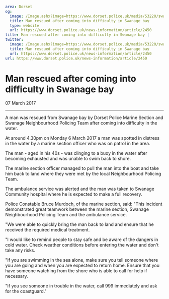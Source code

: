 ```yaml
area: Dorset
og:
  image: /Image.ashx?image=https://www.dorset.police.uk/media/53220/swanage-bay-6-march-2017.jpg&amp;amp;width=150
  title: Man rescued after coming into difficulty in Swanage bay
  type: website
  url: https://www.dorset.police.uk/news-information/article/2450
title: Man rescued after coming into difficulty in Swanage bay |
twitter:
  image: /Image.ashx?image=https://www.dorset.police.uk/media/53220/swanage-bay-6-march-2017.jpg&amp;amp;width=150
  title: Man rescued after coming into difficulty in Swanage bay
  url: https://www.dorset.police.uk/news-information/article/2450
url: https://www.dorset.police.uk/news-information/article/2450
```

# Man rescued after coming into difficulty in Swanage bay

07 March 2017

* * *

A man was rescued from Swanage bay by Dorset Police Marine Section and Swanage Neighbourhood Policing Team after coming into difficulty in the water.

At around 4.30pm on Monday 6 March 2017 a man was spotted in distress in the water by a marine section officer who was on patrol in the area.

The man - aged in his 40s - was clinging to a buoy in the water after becoming exhausted and was unable to swim back to shore.

The marine section officer managed to pull the man into the boat and take him back to land where they were met by the local Neighbourhood Policing Team.

The ambulance service was alerted and the man was taken to Swanage Community hospital where he is expected to make a full recovery.

Police Constable Bruce Murdoch, of the marine section, said: "This incident demonstrated great teamwork between the marine section, Swanage Neighbourhood Policing Team and the ambulance service.

"We were able to quickly bring the man back to land and ensure that he received the required medical treatment.

"I would like to remind people to stay safe and be aware of the dangers in cold water. Check weather conditions before entering the water and don't take any risks.

"If you are swimming in the sea alone, make sure you tell someone where you are going and when you are expected to return home. Ensure that you have someone watching from the shore who is able to call for help if necessary.

"If you see someone in trouble in the water, call 999 immediately and ask for the coastguard."
